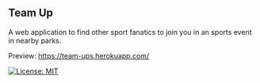 ## Team Up
A web application to find other sport fanatics to join you in an sports event in nearby parks.

Preview: https://team-ups.herokuapp.com/

[![License: MIT](https://img.shields.io/badge/License-MIT-yellow.svg)](https://opensource.org/licenses/MIT)
